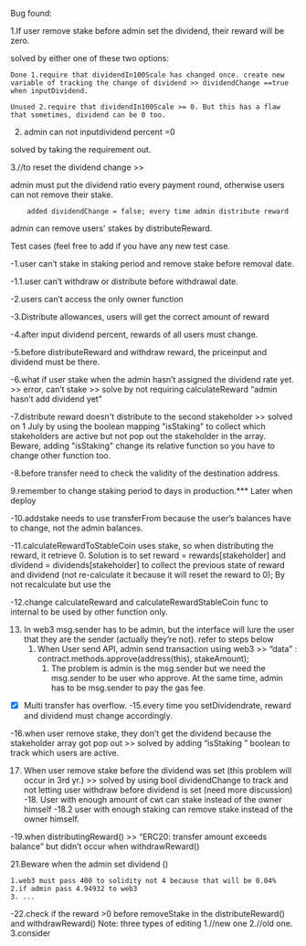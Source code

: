Bug found:

1.If user remove stake before admin set the dividend, their reward will be zero.
  
  solved by either one of these two options:
  
    Done 1.require that dividendIn100Scale has changed once. create new variable of tracking the change of dividend >> dividendChange ==true when inputDividend.
    
    Unused 2.require that dividendIn100Scale >= 0. But this has a flaw that sometimes, dividend can be 0 too.
    
2. admin can not inputdividend percent =0 
    
  solved by taking the requirement out.
  
3.//to reset the dividend change >> 

  admin must put the dividend ratio every payment round, otherwise users can not remove their stake.
        
        added dividendChange = false; every time admin distribute reward
  
  admin can remove users' stakes by distributeReward.
        
        



Test cases (feel free to add if you have any new test case.

-1.user can’t stake in staking period and remove stake before removal date.

-1.1.user can’t  withdraw or distribute before withdrawal date.

-2.users can’t access the only owner function

-3.Distribute allowances, users will get the correct amount of reward

-4.after input dividend percent, rewards of all users must change.

-5.before distributeReward and withdraw reward, the priceinput and dividend must be there.

-6.what if user stake when the admin hasn’t assigned the dividend rate yet. >> error, can’t stake >> solve by not requiring calculateReward “admin hasn’t add dividend yet”

-7.distribute reward doesn't distribute to the second stakeholder >> solved on 1 July by using the boolean mapping "isStaking" to collect which stakeholders are active but not pop out the stakeholder in the array. Beware, adding "isStaking" change its relative function so you have to change other function too.

-8.before transfer need to check the validity of the destination address.

9.remember to change staking period to days in production.*** Later when deploy

-10.addstake needs to use transferFrom because the user’s balances have to change, not the admin balances.

-11.calculateRewardToStableCoin uses stake, so when distributing the reward, it retrieve 0. Solution is to set reward = rewards[stakeholder] and dividend = dividends[stakeholder] to collect the previous state of reward and dividend (not re-calculate it because it will reset the reward to 0);
By not recalculate but use the 

-12.change calculateReward and calculateRewardStableCoin func to internal to be used by other function only.

13. In web3 msg.sender has to be admin, but the interface will lure the user that they are the sender (actually they’re not). refer to steps below
    1. When User send API, admin send transaction using web3 >> “data” : contract.methods.approve(address(this), stakeAmount); 
        1. The problem is admin is the msg.sender but we need the msg.sender to be user who approve. At the same time, admin has to be msg.sender to pay the gas fee.

- [x] Multi transfer has overflow.
-15.every time you setDividendrate, reward and dividend must change accordingly.

-16.when user remove stake, they don’t get the dividend because the stakeholder array got pop out >> solved by adding “isStaking ” boolean to track which users are active.

17. When user remove stake before the dividend was set (this problem will occur in 3rd yr.) >> solved by using bool dividendChange to track and not letting user withdraw before dividend is set (need more discussion)
-18. User with enough amount of cwt can stake instead of the owner himself
-18.2 user with enough staking can remove stake instead of the owner himself.

-19.when distributingReward() >> “ERC20: transfer amount exceeds balance” but didn’t occur when withdrawReward()

21.Beware when the admin set dividend ()

	1.web3 must pass 400 to solidity not 4 because that will be 0.04%
	2.if admin pass 4.94932 to web3
	3. ...
  
-22.check if the reward >0 before removeStake in the distributeReward() and withdrawReward() 
Note: three types of editing 
1.//new one
2.//old one.
3.consider



